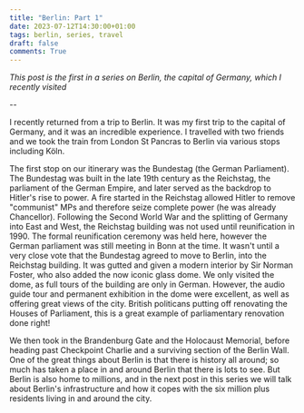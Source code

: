 ```yaml
---
title: "Berlin: Part 1"
date: 2023-07-12T14:30:00+01:00
tags: berlin, series, travel
draft: false
comments: True
---
```


*This post is the first in a series on Berlin, the capital of Germany, which I recently visited*

--

I recently returned from a trip to Berlin. It was my first trip to the capital of Germany, and it was an incredible experience.
I travelled with two friends and we took the train from London St Pancras to Berlin via various stops including Köln. 

The first stop on our itinerary was the Bundestag (the German Parliament). The Bundestag was built in the late 19th century as the Reichstag, the parliament of the German Empire, and later served as the backdrop to Hitler's rise to power. A fire started in the Reichstag allowed Hitler to remove "communist" MPs and therefore seize complete power (he was already Chancellor). Following the Second World War and the splitting of Germany into East and West, the Reichstag building was not used until reunification in 1990. The formal reunification ceremony was held here, however the German parliament was still meeting in Bonn at the time. It wasn't until a very close vote that the Bundestag agreed to move to Berlin, into the Reichstag building. It was gutted and given a modern interior by Sir Norman Foster, who also added the now iconic glass dome. We only visited the dome, as full tours of the building are only in German. However, the audio guide tour and permanent exhibition in the dome were excellent, as well as offering great views of the city. British politicans putting off renovating the Houses of Parliament, this is a great example of parliamentary renovation done right!

We then took in the Brandenburg Gate and the Holocaust Memorial, before heading past Checkpoint Charlie and a surviving section of the Berlin Wall. One of the great things about Berlin is that there is history all around; so much has taken a place in and around Berlin that there is lots to see.
But Berlin is also home to millions, and in the next post in this series we will talk about Berlin's infrastructure and how it copes with the six million plus residents living in and around the city.